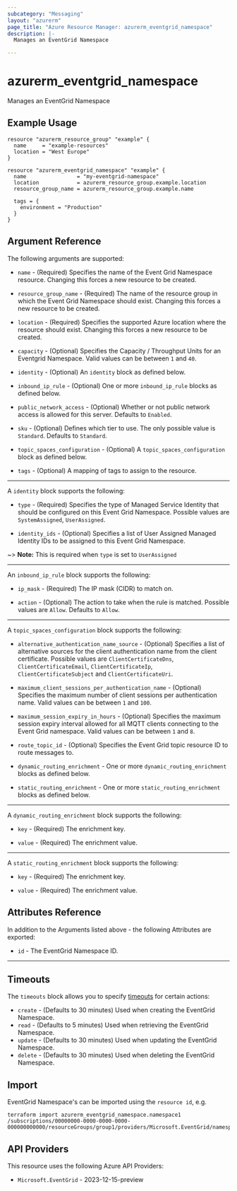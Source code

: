 ```yaml
---
subcategory: "Messaging"
layout: "azurerm"
page_title: "Azure Resource Manager: azurerm_eventgrid_namespace"
description: |-
  Manages an EventGrid Namespace

---
```


# azurerm_eventgrid_namespace

Manages an EventGrid Namespace

## Example Usage

```hcl
resource "azurerm_resource_group" "example" {
  name     = "example-resources"
  location = "West Europe"
}

resource "azurerm_eventgrid_namespace" "example" {
  name                = "my-eventgrid-namespace"
  location            = azurerm_resource_group.example.location
  resource_group_name = azurerm_resource_group.example.name

  tags = {
    environment = "Production"
  }
}
```

## Argument Reference

The following arguments are supported:

* `name` - (Required) Specifies the name of the Event Grid Namespace resource. Changing this forces a new resource to be created.

* `resource_group_name` - (Required) The name of the resource group in which the Event Grid Namespace should exist. Changing this forces a new resource to be created.

* `location` - (Required) Specifies the supported Azure location where the resource should exist. Changing this forces a new resource to be created.

* `capacity` - (Optional) Specifies the Capacity / Throughput Units for an Eventgrid Namespace. Valid values can be between `1` and `40`.

* `identity` - (Optional) An `identity` block as defined below.

* `inbound_ip_rule` - (Optional) One or more `inbound_ip_rule` blocks as defined below.

* `public_network_access` - (Optional) Whether or not public network access is allowed for this server. Defaults to `Enabled`.

* `sku` - (Optional) Defines which tier to use. The only possible value is `Standard`. Defaults to `Standard`.

* `topic_spaces_configuration` - (Optional) A `topic_spaces_configuration` block as defined below.

* `tags` - (Optional) A mapping of tags to assign to the resource.

---

A `identity` block supports the following:

* `type` - (Required) Specifies the type of Managed Service Identity that should be configured on this Event Grid Namespace. Possible values are `SystemAssigned`, `UserAssigned`.

* `identity_ids` - (Optional) Specifies a list of User Assigned Managed Identity IDs to be assigned to this Event Grid Namespace.

~> **Note:** This is required when `type` is set to `UserAssigned`

---

An `inbound_ip_rule` block supports the following:

* `ip_mask` - (Required) The IP mask (CIDR) to match on.

* `action` - (Optional) The action to take when the rule is matched. Possible values are `Allow`. Defaults to `Allow`.

---

A `topic_spaces_configuration` block supports the following:

* `alternative_authentication_name_source` - (Optional) Specifies a list of alternative sources for the client authentication name from the client certificate. Possible values are `ClientCertificateDns`, `ClientCertificateEmail`, `ClientCertificateIp`, `ClientCertificateSubject` and `ClientCertificateUri`.

* `maximum_client_sessions_per_authentication_name` - (Optional) Specifies the maximum number of client sessions per authentication name. Valid values can be between `1` and `100`.

* `maximum_session_expiry_in_hours` - (Optional) Specifies the maximum session expiry interval allowed for all MQTT clients connecting to the Event Grid namespace. Valid values can be between `1` and `8`.

* `route_topic_id` - (Optional) Specifies the Event Grid topic resource ID to route messages to.

* `dynamic_routing_enrichment` - One or more `dynamic_routing_enrichment` blocks as defined below.

* `static_routing_enrichment` - One or more `static_routing_enrichment` blocks as defined below.

---

A `dynamic_routing_enrichment` block supports the following:

* `key` - (Required) The enrichment key.

* `value` - (Required) The enrichment value.

---

A `static_routing_enrichment` block supports the following:

* `key` - (Required) The enrichment key.

* `value` - (Required) The enrichment value.


## Attributes Reference

In addition to the Arguments listed above - the following Attributes are exported:

* `id` - The EventGrid Namespace ID.

---

## Timeouts

The `timeouts` block allows you to specify [timeouts](https://www.terraform.io/language/resources/syntax#operation-timeouts) for certain actions:

* `create` - (Defaults to 30 minutes) Used when creating the EventGrid Namespace.
* `read` - (Defaults to 5 minutes) Used when retrieving the EventGrid Namespace.
* `update` - (Defaults to 30 minutes) Used when updating the EventGrid Namespace.
* `delete` - (Defaults to 30 minutes) Used when deleting the EventGrid Namespace.

## Import

EventGrid Namespace's can be imported using the `resource id`, e.g.

```shell
terraform import azurerm_eventgrid_namespace.namespace1 /subscriptions/00000000-0000-0000-0000-000000000000/resourceGroups/group1/providers/Microsoft.EventGrid/namespaces/namespace1
```

## API Providers
<!-- This section is generated, changes will be overwritten -->
This resource uses the following Azure API Providers:

* `Microsoft.EventGrid` - 2023-12-15-preview
